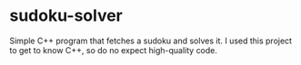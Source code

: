 # sudoku-solver
Simple C++ program that fetches a sudoku and solves it. I used this project to get to know C++, so do no expect high-quality code.
